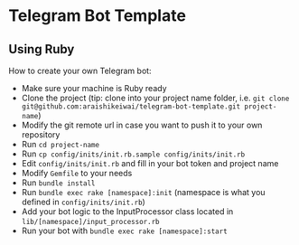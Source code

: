 # Telegram Bot Template
## Using Ruby

How to create your own Telegram bot:
- Make sure your machine is Ruby ready
- Clone the project (tip: clone into your project name folder, i.e. `git clone git@github.com:araishikeiwai/telegram-bot-template.git project-name`)
- Modify the git remote url in case you want to push it to your own repository
- Run `cd project-name`
- Run `cp config/inits/init.rb.sample config/inits/init.rb`
- Edit `config/inits/init.rb` and fill in your bot token and project name
- Modify `Gemfile` to your needs
- Run `bundle install`
- Run `bundle exec rake [namespace]:init` (namespace is what you defined in `config/inits/init.rb`)
- Add your bot logic to the InputProcessor class located in `lib/[namespace]/input_processor.rb`
- Run your bot with `bundle exec rake [namespace]:start`
